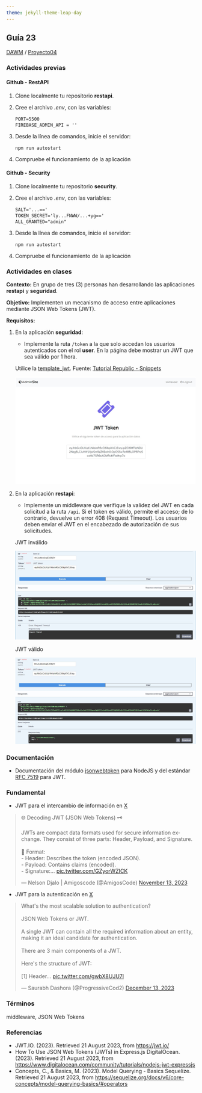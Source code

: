 ```yaml
---
theme: jekyll-theme-leap-day
---
```


## Guía 23

[DAWM](/DAWM/) / [Proyecto04](/DAWM/proyectos/2024/proyecto04)

<link href="styles/mystyle.css" rel="stylesheet"></link>

### Actividades previas

#### Github - RestAPI

1. Clone localmente tu repositorio **restapi**.
2. Cree el archivo _.env_, con las variables:
    
    ```text
    PORT=5500
    FIREBASE_ADMIN_API = ''
    ```

3. Desde la línea de comandos, inicie el servidor:

    ```command
    npm run autostart
    ```

4. Compruebe el funcionamiento de la aplicación

#### Github - Security

1. Clone localmente tu repositorio **security**.
2. Cree el archivo _.env_, con las variables:
    
    ```text
    SALT='...=='
    TOKEN_SECRET='ly...FNWW/...+yg=='
    ALL_GRANTED="admin"
    ```

3. Desde la línea de comandos, inicie el servidor:

    ```command
    npm run autostart
    ```

4. Compruebe el funcionamiento de la aplicación

### Actividades en clases

**Contexto:** En grupo de tres (3) personas han desarrollando las aplicaciones **restapi** y **seguridad**. 

**Objetivo:** Implementen un mecanismo de acceso entre aplicaciones mediante JSON Web Tokens (JWT).

**Requisitos:**

1. En la aplicación **seguridad**: 
    
    + Implemente la ruta `/token` a la que solo accedan los usuarios autenticados con el rol **user**. En la página debe mostrar un JWT que sea válido por 1 hora.

    Utilice la [template_jwt](recursos/template_jwt.zip). Fuente: [Tutorial Republic - Snippets](https://www.tutorialrepublic.com/snippets/preview.php?topic=bootstrap&file=subscribe-newsletter-form-inside-modal)

    <div align="center">
        <img src="imagenes/jwt_token.jpg">
    </div>

2. En la aplicación **restapi**:

    + Implemente un middleware que verifique la validez del JWT en cada solicitud a la ruta `/api`. Si el token es válido, permite el acceso; de lo contrario, devuelve un error 408 (Request Timeout). Los usuarios deben enviar el JWT en el encabezado de autorización de sus solicitudes.

    JWT inválido

    <div align="center">
        <img src="imagenes/jwt_invalid.jpg">
    </div>

    JWT válido

    <div align="center">
        <img src="imagenes/jwt_valid.jpg">
    </div>


### Documentación

* Documentación del módulo [jsonwebtoken](https://www.npmjs.com/package/jsonwebtoken) para NodeJS y del estándar [RFC 7519](https://jwt.io/) para JWT.

### Fundamental

* JWT para el intercambio de información en [X](https://x.com/AmigosCode/status/1724060365196059019)

<blockquote class="twitter-tweet"><p lang="en" dir="ltr">🌐 Decoding JWT (JSON Web Tokens) 🗝️<br><br>JWTs are compact data formats used for secure information exchange. They consist of three parts: Header, Payload, and Signature.<br><br>🔑 Format:<br>- Header: Describes the token (encoded JSON).<br>- Payload: Contains claims (encoded).<br>- Signature:… <a href="https://t.co/GZyorWZICK">pic.twitter.com/GZyorWZICK</a></p>&mdash; Nelson Djalo | Amigoscode (@AmigosCode) <a href="https://twitter.com/AmigosCode/status/1724060365196059019?ref_src=twsrc%5Etfw">November 13, 2023</a></blockquote> <script async src="https://platform.twitter.com/widgets.js" charset="utf-8"></script>


* JWT para la autenticación en [X](https://twitter.com/ProgressiveCod2/status/1734893719290319143)

<blockquote class="twitter-tweet" data-media-max-width="560"><p lang="en" dir="ltr">What&#39;s the most scalable solution to authentication?<br><br>JSON Web Tokens or JWT.<br><br>A single JWT can contain all the required information about an entity, making it an ideal candidate for authentication.<br><br>There are 3 main components of a JWT.<br><br>Here&#39;s the structure of JWT:<br><br>[1] Header… <a href="https://t.co/gwbX8UJU7l">pic.twitter.com/gwbX8UJU7l</a></p>&mdash; Saurabh Dashora (@ProgressiveCod2) <a href="https://twitter.com/ProgressiveCod2/status/1734893719290319143?ref_src=twsrc%5Etfw">December 13, 2023</a></blockquote> <script async src="https://platform.twitter.com/widgets.js" charset="utf-8"></script>

### Términos

middleware, JSON Web Tokens

### Referencias

* JWT.IO. (2023). Retrieved 21 August 2023, from https://jwt.io/
* How To Use JSON Web Tokens (JWTs) in Express.js DigitalOcean. (2023). Retrieved 21 August 2023, from https://www.digitalocean.com/community/tutorials/nodejs-jwt-expressjs
* Concepts, C., & Basics, M. (2023). Model Querying - Basics Sequelize. Retrieved 21 August 2023, from https://sequelize.org/docs/v6/core-concepts/model-querying-basics/#operators
